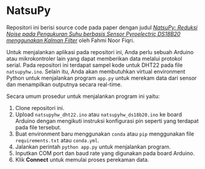 # NatsuPy

Repositori ini berisi source code pada paper dengan judul [*NatsuPy: Reduksi
Noise pada Pengukuran Suhu berbasis Sensor Pyroelectric DS18B20 menggunakan
Kalman Filter*](http://dx.doi.org/10.13140/RG.2.2.21295.87200) oleh Fahmi Noor Fiqri.

Untuk menjalankan aplikasi pada repositori ini, Anda perlu sebuah Arduino atau
mikrokontroler lain yang dapat memberikan data melalui protokol serial. Pada
repositori ini terdapat sampel kode untuk DHT22 pada file `natsupyhw.ino`.
Selain itu, Anda akan membutuhkan virtual environment Python untuk menjalankan
program `app.py` untuk merekam data dari sensor dan menampilkan outputnya secara
real-time.

Secara umum prosedur untuk menjalankan program ini yaitu:

1. Clone repositori ini.
2. Upload `natsupyhw_dht22.ino` atau `natsupyhw_ds18b20.ino` ke board Arduino dengan mengikuti instruksi
   konfigurasi pin seperti yang terdapat pada file tersebut.
3. Buat environment baru menggunakan `conda` atau `pip` menggunakan file
   `requirements.txt` atau `conda.yml`.
4. Jalankan perintah `python app.py` untuk menjalankan program.
5. Inputkan COM port dan baud rate yang digunakan pada board Arduino.
6. Klik **Connect** untuk memulai proses perekaman data.
